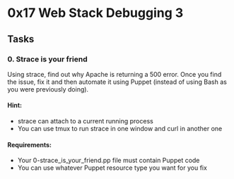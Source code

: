 # 0x17 Web Stack Debugging 3

## Tasks

### 0. Strace is your friend

Using strace, find out why Apache is returning a 500 error. Once you find the issue, fix it and then automate it using Puppet (instead of using Bash as you were previously doing).

#### Hint:

- strace can attach to a current running process
- You can use tmux to run strace in one window and curl in another one

#### Requirements:

- Your 0-strace_is_your_friend.pp file must contain Puppet code
- You can use whatever Puppet resource type you want for you fix